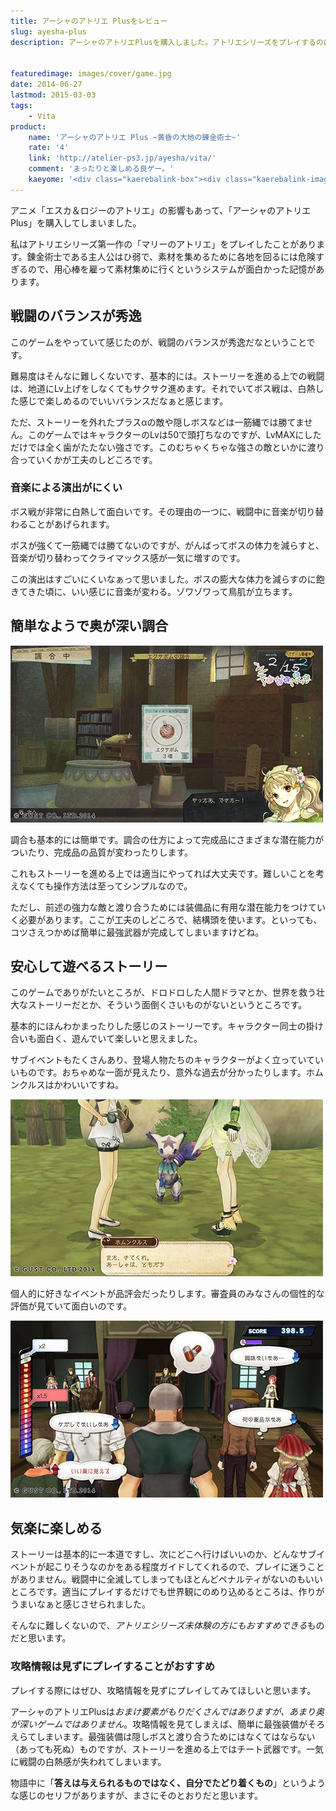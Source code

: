 ```yaml
---
title: アーシャのアトリエ Plusをレビュー
slug: ayesha-plus
description: アーシャのアトリエPlusを購入しました。アトリエシリーズをプレイするのは、マリーのアトリエ以来になります。間が開きすぎていて楽しめるか不安だったのですが、やってみると思いのほか楽しくてのめり込んでしまい、杞憂に終わりました。


featuredimage: images/cover/game.jpg
date: 2014-06-27
lastmod: 2015-03-03
tags: 
    - Vita
product:
    name: 'アーシャのアトリエ Plus ~黄昏の大地の錬金術士~'
    rate: '4'
    link: 'http://atelier-ps3.jp/ayesha/vita/'
    comment: 'まったりと楽しめる良ゲー。'
    kaeyome: '<div class="kaerebalink-box"><div class="kaerebalink-image"><a href="http://www.amazon.co.jp/exec/obidos/ASIN/B00HIUDVZ6/illusionspace-22/ref=nosim/" rel="nofollow" target="_blank"><img src="http://ecx.images-amazon.com/images/I/61QtbsyrXBL._SL160_.jpg" style="border: none;" /></a></div><div class="kaerebalink-info"><div class="kaerebalink-name"><a href="http://www.amazon.co.jp/exec/obidos/ASIN/B00HIUDVZ6/illusionspace-22/ref=nosim/" rel="nofollow" target="_blank">アーシャのアトリエ Plus ~黄昏の大地の錬金術士~</a><div class="kaerebalink-powered-date">posted with <a href="http://kaereba.com" rel="nofollow" target="_blank">カエレバ</a></div></div><div class="kaerebalink-detail"> ガスト 2014-03-27    </div><div class="kaerebalink-link1"><div class="shoplinkamazon"><a href="http://www.amazon.co.jp/gp/search?keywords=%83A%81%5B%83V%83%83%82%CC%83A%83g%83%8A%83G%20Plus%20%7E%89%A9%8D%A8%82%CC%91%E5%92n%82%CC%98B%8B%E0%8Fp%8Em%7E&__mk_ja_JP=%83J%83%5E%83J%83i&tag=illusionspace-22" rel="nofollow" target="_blank" title="アマゾン" >Amazonで購入</a></div><div class="shoplinkrakuten"><a href="http://hb.afl.rakuten.co.jp/hgc/0e95387f.f2aef20d.0e953880.25e412bd/?pc=http%3A%2F%2Fsearch.rakuten.co.jp%2Fsearch%2Fmall%2F%25E3%2582%25A2%25E3%2583%25BC%25E3%2582%25B7%25E3%2583%25A3%25E3%2581%25AE%25E3%2582%25A2%25E3%2583%2588%25E3%2583%25AA%25E3%2582%25A8%2520Plus%2520%257E%25E9%25BB%2584%25E6%2598%258F%25E3%2581%25AE%25E5%25A4%25A7%25E5%259C%25B0%25E3%2581%25AE%25E9%258C%25AC%25E9%2587%2591%25E8%25A1%2593%25E5%25A3%25AB%257E%2F-%2Ff.1-p.1-s.1-sf.0-st.A-v.2%3Fx%3D0%26scid%3Daf_ich_link_urltxt%26m%3Dhttp%3A%2F%2Fm.rakuten.co.jp%2F" rel="nofollow" target="_blank" title="楽天市場" >楽天市場で購入</a></div></div></div><div class="booklink-footer" style="clear: left"></div></div>'
---
```


アニメ「エスカ＆ロジーのアトリエ」の影響もあって、「アーシャのアトリエPlus」を購入してしまいました。

私はアトリエシリーズ第一作の「マリーのアトリエ」をプレイしたことがあります。錬金術士である主人公はひ弱で、素材を集めるために各地を回るには危険すぎるので、用心棒を雇って素材集めに行くというシステムが面白かった記憶があります。


## 戦闘のバランスが秀逸


このゲームをやっていて感じたのが、戦闘のバランスが秀逸だなということです。

難易度はそんなに難しくないです、基本的には。ストーリーを進める上での戦闘は、地道にLv上げをしなくてもサクサク進めます。それでいてボス戦は、白熱した感じで楽しめるのでいいバランスだなぁと感じます。

ただ、ストーリーを外れたプラスαの敵や隠しボスなどは一筋縄では勝てません。このゲームではキャラクターのLvは50で頭打ちなのですが、LvMAXにしただけでは全く歯がたたない強さです。このむちゃくちゃな強さの敵といかに渡り合っていくかが工夫のしどころです。


### 音楽による演出がにくい


ボス戦が非常に白熱して面白いです。その理由の一つに、戦闘中に音楽が切り替わることがあげられます。

ボスが強くて一筋縄では勝てないのですが、がんばってボスの体力を減らすと、音楽が切り替わってクライマックス感が一気に増すのです。

この演出はすごいにくいなぁって思いました。ボスの膨大な体力を減らすのに飽きてきた頃に、いい感じに音楽が変わる。ゾワゾワって鳥肌が立ちます。


## 簡単なようで奥が深い調合


![アーシャのアトリエ調合](ayesha_0001_2014-06-17-141040.jpg)

調合も基本的には簡単です。調合の仕方によって完成品にさまざまな潜在能力がついたり、完成品の品質が変わったりします。

これもストーリーを進める上では適当にやってれば大丈夫です。難しいことを考えなくても操作方法は至ってシンプルなので。

ただし、前述の強力な敵と渡り合うためには装備品に有用な潜在能力をつけていく必要があります。ここが工夫のしどころで、結構頭を使います。といっても、コツさえつかめば簡単に最強武器が完成してしまいますけどね。


## 安心して遊べるストーリー


このゲームでありがたいところが、ドロドロした人間ドラマとか、世界を救う壮大なストーリーだとか、そういう面倒くさいものがないというところです。

基本的にほんわかまったりした感じのストーリーです。キャラクター同士の掛け合いも面白く、遊んでいて楽しいと思えました。

サブイベントもたくさんあり、登場人物たちのキャラクターがよく立っていていいものです。おちゃめな一面が見えたり、意外な過去が分かったりします。ホムンクルスはかわいいですね。

![アーシャのアトリエ　ホムンクルス](ayesha_0002_2014-06-26-111111.jpg)

個人的に好きなイベントが品評会だったりします。審査員のみなさんの個性的な評価が見ていて面白いのです。

![アーシャのアトリエ品評会](ayesha_0000_2014-06-25-154639.jpg)


## 気楽に楽しめる


ストーリーは基本的に一本道ですし、次にどこへ行けばいいのか、どんなサブイベントが起こりそうなのかをある程度ガイドしてくれるので、プレイに迷うことがありません。戦闘中に全滅してしまってもほとんどペナルティがないのもいいところです。適当にプレイするだけでも世界観にのめり込めるところは、作りがうまいなぁと感じさせられました。

そんなに難しくないので、<em>アトリエシリーズ未体験の方にもおすすめできる</em>ものだと思います。


### 攻略情報は見ずにプレイすることがおすすめ


プレイする際にはぜひ、攻略情報を見ずにプレイしてみてほしいと思います。

アーシャのアトリエPlusは<em>おまけ要素がもりだくさんではありますが、あまり奥が深いゲームではありません</em>。攻略情報を見てしまえば、簡単に最強装備がそろえらてしまいます。最強装備は隠しボスと渡り合うためにはなくてはならない（あっても死ぬ）ものですが、ストーリーを進める上ではチート武器です。一気に戦闘の白熱感が失われてしまいます。

物語中に「<strong>答えは与えられるものではなく、自分でたどり着くもの</strong>」というような感じのセリフがありますが、まさにそのとおりだと思います。


  